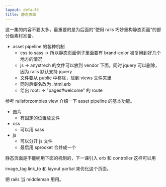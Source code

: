 ```yaml
---
layout: default
title: 静态页面
---
```


这一集的内容不要太多，最重要的是为后面的“使用 rails 巧妙重构静态页面”的部分做素材准备。

- asset pipeline 的各种机制
  - css to sass -> 所以静态页面例子里面要有 brand-color 被复用到好几个地方的情况
  - js -> anystrech 的文件可以放到 vendor 下面，同时 jquery 可以删除，因为 rails 默认支持 jquery
  - 文件要从 public 中移除，放到 views 文件夹里
  - 同时后缀名改为 .html.erb
  - 给出 root: => "pages#welcome" 的 route


参考 railsforzombies view
介绍一下 asset pipeline 的基本功能。

- 图片
  - 有固定的位置放文件
- css
  - 可以用 sass
- js
  - 可以分开 js 文件
  - 最后用 sprocket 合并成一个

静态页面是不能呢用下面的机制的，下一课引入 erb 和 controller 这样可以用

image_tag link_to 和 layout partial 来优化这个页面。

把 rails 当 middleman 用用。
